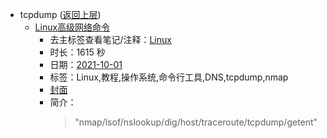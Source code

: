 - tcpdump ([返回上层](../))
    - [Linux高级网络命令](https://www.bilibili.com/video/BV1yL4y1z7xg)
        - 去主标签查看笔记/注释：[Linux](../tags/Linux.md)
        - 时长：1615 秒
        - 日期：[2021-10-01](../month/202110.md)
        - 标签：Linux,教程,操作系统,命令行工具,DNS,tcpdump,nmap
        - [封面](http://i0.hdslb.com/bfs/archive/50bf253e3a36b89b9956615e5a0a0539be1f8df3.jpg)
        - 简介：
            > "nmap/lsof/nslookup/dig/host/traceroute/tcpdump/getent"

